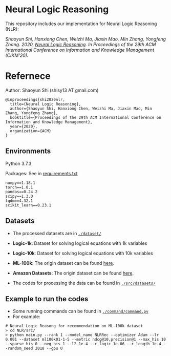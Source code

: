 # Neural Logic Reasoning

This repository includes our implementation for Neural Logic Reasoning (NLR):

*Shaoyun Shi, Hanxiong Chen, Weizhi Ma, Jiaxin Mao, Min Zhang, Yongfeng Zhang. 2020. [Neural Logic Reasoning](https://arxiv.org/pdf/2008.09514.pdf). 
In Proceedings of the 29th ACM International Conference on Information and Knowledge Management (CIKM'20).*

# Refernece

Author: Shaoyun Shi (shisy13 AT gmail.com)

```
@inproceedings{shi2020nlr,
  title={Neural Logic Reasoning},
  author={Shaoyun Shi, Hanxiong Chen, Weizhi Ma, Jiaxin Mao, Min Zhang, Yongfeng Zhang},
  booktitle={Proceedings of the 29th ACM International Conference on Information and Knowledge Management},
  year={2020},
  organization={ACM}
}
```



## Environments

Python 3.7.3

Packages: See in [requirements.txt](https://github.com/rutgerswiselab/NLR/blob/master/requirements.txt)

```
numpy==1.18.1
torch==1.0.1
pandas==0.24.2
scipy==1.3.0
tqdm==4.32.1
scikit_learn==0.23.1
```



## Datasets

-   The processed datasets are in  [`./dataset/`](https://github.com/rutgerswiselab/NLR/tree/master/dataset)

- **Logic-1k**: Dataset for solving logical equations with 1k variables

- **Logic-10k**: Dataset for solving logical equations with 10k variables

- **ML-100k**: The origin dataset can be found [here](https://grouplens.org/datasets/movielens/100k/). 

- **Amazon Datasets**: The origin dataset can be found [here](http://jmcauley.ucsd.edu/data/amazon/). 

- The codes for processing the data can be found in [`./src/datasets/`](https://github.com/rutgerswiselab/NLR/tree/master/src/datasets)

    

## Example to run the codes

-   Some running commands can be found in [`./command/command.py`](https://github.com/rutgerswiselab/NLR/blob/master/command/command.py)
-   For example:

```
# Neural Logic Reasong for recommendation on ML-100k dataset
> cd NLR/src/
> python main.py --rank 1 --model_name NLRRec --optimizer Adam --lr 0.001 --dataset ml100k01-1-5 --metric ndcg@10,precision@1 --max_his 10 --sparse_his 0 --neg_his 1 --l2 1e-4 --r_logic 1e-06 --r_length 1e-4 --random_seed 2018 --gpu 0
```

